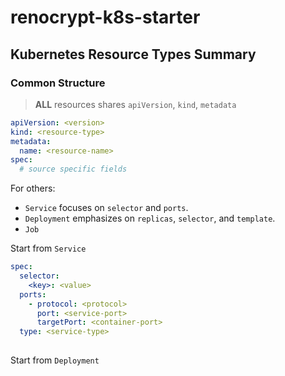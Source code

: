 # renocrypt-k8s-starter

## Kubernetes Resource Types Summary

### Common Structure
> **ALL** resources shares `apiVersion`, `kind`, `metadata` 

```yaml
apiVersion: <version>
kind: <resource-type>
metadata:
  name: <resource-name>
spec:
  # source specific fields
```

For others:
- `Service` focuses on `selector` and `ports`.
- `Deployment` emphasizes on `replicas`, `selector`, and `template`.
- `Job` 


Start from `Service`
```yaml
spec:
  selector:
    <key>: <value>
  ports:
    - protocol: <protocol>
      port: <service-port>
      targetPort: <container-port>
  type: <service-type>
  
```

Start from `Deployment`
